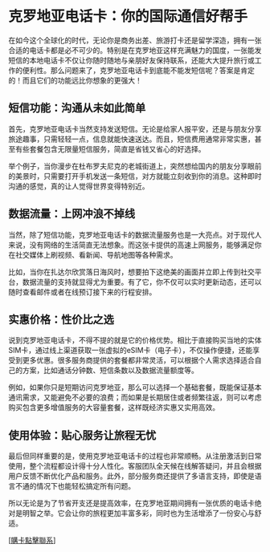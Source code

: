 # 克罗地亚电话卡：你的国际通信好帮手

在如今这个全球化的时代，无论你是商务出差、旅游打卡还是留学深造，拥有一张合适的电话卡都是必不可少的。特别是在克罗地亚这样充满魅力的国度，一张能发短信的本地电话卡不仅让你随时随地与亲朋好友保持联系，还能大大提升旅行或工作的便利性。那么问题来了，克罗地亚电话卡到底能不能发短信呢？答案是肯定的！而且它们的功能远比你想象的更强大！

## 短信功能：沟通从未如此简单

首先，克罗地亚电话卡当然支持发送短信。无论是给家人报平安，还是与朋友分享旅途趣事，只需轻轻一点，信息就能快速送达。而且，短信费用通常非常实惠，甚至有些套餐包含无限量短信服务，简直是省钱又省心的好选择。

举个例子，当你漫步在杜布罗夫尼克的老城街道上，突然想给国内的朋友分享眼前的美景时，只需要打开手机发送一条短信，对方就能立刻收到你的消息。这种即时沟通的感觉，真的让人觉得世界变得特别近。

## 数据流量：上网冲浪不掉线

当然，除了短信功能，克罗地亚电话卡的数据流量服务也是一大亮点。对于现代人来说，没有网络的生活简直无法想象。而这张卡提供的高速上网服务，能够满足你在社交媒体上刷视频、看新闻、导航地图等各种需求。

比如，当你在扎达尔欣赏落日海风时，想要拍下这绝美的画面并立即上传到社交平台，数据流量的支持就显得尤为重要。有了它，你不仅可以实时更新动态，还可以随时查看邮件或者在线预订接下来的行程安排。

## 实惠价格：性价比之选

说到克罗地亚电话卡，不得不提的就是它的价格优势。相比于直接购买当地的实体SIM卡，通过线上渠道获取一张虚拟的eSIM卡（电子卡），不仅操作便捷，还能享受到更多优惠。很多服务商提供的套餐都非常灵活，可以根据个人需求选择适合自己的方案，比如通话分钟数、短信条数以及数据流量额度等。

例如，如果你只是短期访问克罗地亚，那么可以选择一个基础套餐，既能保证基本通讯需求，又能避免不必要的浪费；而如果是长期居住或者频繁往返，则可以考虑购买包含更多增值服务的大容量套餐，这样既经济实惠又实用高效。

## 使用体验：贴心服务让旅程无忧

最后但同样重要的是，使用克罗地亚电话卡的过程也非常顺畅。从注册激活到日常使用，整个流程都设计得十分人性化。客服团队全天候在线解答疑问，并且会根据用户反馈不断优化产品和服务。此外，部分服务商还提供了多语言支持，即使是语言不通的情况下也能轻松搞定所有问题。

所以无论是为了节省开支还是提高效率，在克罗地亚期间拥有一张优质的电话卡绝对是明智之举。它会让你的旅程更加丰富多彩，同时也为生活增添了一份安心与舒适。

[[購卡點擊聯系](https://t.me/s/esim1088)]